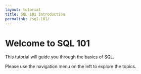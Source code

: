 ```yaml
---
layout: tutorial
title: SQL 101 Introduction
permalink: /sql-101/
---
```


# Welcome to SQL 101

This tutorial will guide you through the basics of SQL.  
  
Please use the navigation menu on the left to explore the topics.  
